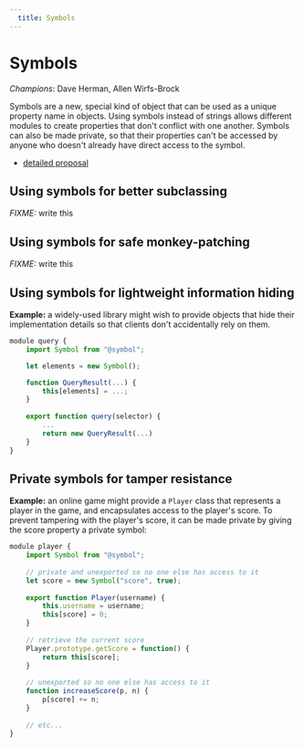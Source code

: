 ```yaml
---
  title: Symbols
---
```


# Symbols

*Champions*: Dave Herman, Allen Wirfs-Brock

Symbols are a new, special kind of object that can be used as a unique property name in objects. Using symbols instead of strings allows different modules to create properties that don't conflict with one another. Symbols can also be made private, so that their properties can't be accessed by anyone who doesn't already have direct access to the symbol.

  * [detailed proposal](details)

## Using symbols for better subclassing

*FIXME:* write this

## Using symbols for safe monkey-patching

*FIXME:* write this

## Using symbols for lightweight information hiding

**Example:** a widely-used library might wish to provide objects that hide their implementation details so that clients don't accidentally rely on them.

```javascript
module query {
    import Symbol from "@symbol";

    let elements = new Symbol();

    function QueryResult(...) {
        this[elements] = ...;
    }
        
    export function query(selector) {
        ...
        return new QueryResult(...)
    }
}
```

## Private symbols for tamper resistance

**Example:** an online game might provide a `Player` class that represents a player in the game, and encapsulates access to the player's score. To prevent tampering with the player's score, it can be made private by giving the score property a private symbol:

```javascript
module player {
    import Symbol from "@symbol";
    
    // private and unexported so no one else has access to it
    let score = new Symbol("score", true);
    
    export function Player(username) {
        this.username = username;
        this[score] = 0;
    }
    
    // retrieve the current score
    Player.prototype.getScore = function() {
        return this[score];
    }
    
    // unexported so no one else has access to it
    function increaseScore(p, n) {
        p[score] += n;
    }
    
    // etc...
}
```
